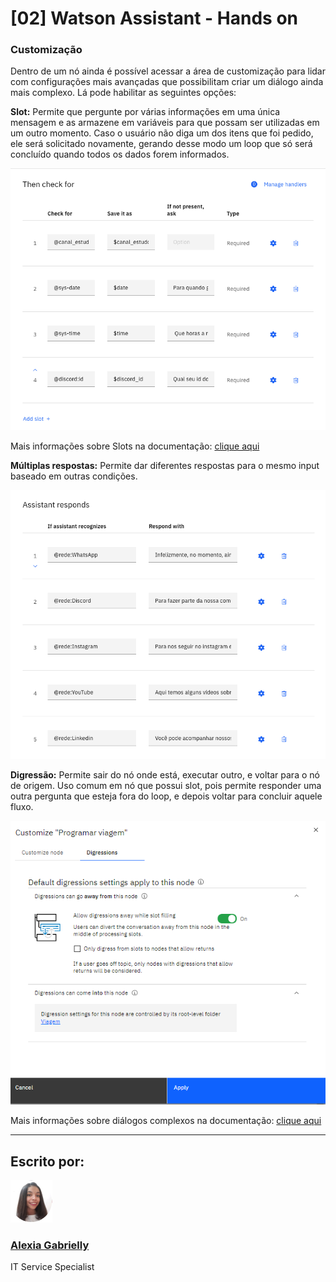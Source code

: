 # [02] Watson Assistant - Hands on

### Customização

Dentro de um nó ainda é possível acessar a área de customização para lidar com configurações mais avançadas que possibilitam criar um diálogo ainda mais complexo. Lá pode habilitar as seguintes opções:

**Slot:** Permite que pergunte por várias informações em uma única mensagem e as armazene em variáveis para que possam ser utilizadas em um outro momento. Caso o usuário não diga um dos itens que foi pedido, ele será solicitado novamente, gerando desse modo um loop que só será concluído quando todos os dados forem informados.

![imagens/Untitled.png](imagens/Untitled.png)

Mais informações sobre Slots na documentação: [clique aqui](https://cloud.ibm.com/docs/assistant?topic=assistant-dialog-slots)

**Múltiplas respostas:** Permite dar diferentes respostas para o mesmo input baseado em outras condições. 

![imagens/Untitled%201.png](imagens/Untitled%201.png)

**Digressão:** Permite sair do nó onde está, executar outro, e voltar para o nó de origem. Uso comum em nó que possui slot, pois permite responder uma outra pergunta que esteja fora do loop, e depois voltar para concluir aquele fluxo.

![imagens/Untitled%202.png](imagens/Untitled%202.png)

Mais informações sobre diálogos complexos na documentação: [clique aqui](https://cloud.ibm.com/docs/assistant?topic=assistant-tutorial&locale=pt-BR)

---

## Escrito por:

![imagens/Mask_Group_(2).png](imagens/Mask_Group_(2).png)

### [Alexia Gabrielly](https://www.linkedin.com/in/alexia-gabrielly/)

IT Service Specialist